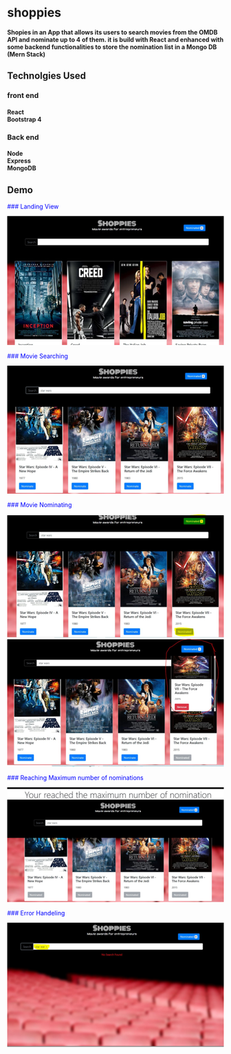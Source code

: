# shoppies

#### Shopies in an App that allows its users to search movies from the OMDB API and nominate up to 4 of them. it is build with React and enhanced with some backend functionalities to store the nomination list in a Mongo DB (Mern Stack)

## Technolgies Used

### front end

#### React <br/> Bootstrap 4

### Back end

#### Node <br/> Express <br/> MongoDB

## Demo

<span style="color:blue"> ### Landing View </span>

![Landing view](./md__images/landing.JPG)

<span style="color:blue"> ### Movie Searching </span>

![Searching](./md__images/searching.JPG)

<span style="color:blue"> ### Movie Nominating </span>

![nominated](./md__images/nominated.JPG)
![nominated list](./md__images/nomList.JPG)

<span style="color:blue"> ### Reaching Maximum number of nominations </span>

![maxnominations](./md__images/maxnominations.JPG)

<span style="color:blue"> ### Error Handeling </span>

![error](./md__images/error.JPG)
